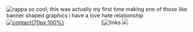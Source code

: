  ![rappa so cool; this was actually my first time making one of those like banner shaped graphics i have a love hate relationship](https://files.catbox.moe/fu2n7e.png) [![contact](https://files.catbox.moe/8y2axg.png){70px:100%}](https://rentry.co/sixtyone)　　　　　　　[![links](https://files.catbox.moe/m9wran.png)
![](https://files.catbox.moe/0vj438.png)  
<!--
**K-ANT0/K-ANT0** is a ✨ _special_ ✨ repository because its `README.md` (this file) appears on your GitHub profile.

Here are some ideas to get you started:

- 🔭 I’m currently working on ...
- 🌱 I’m currently learning ...
- 👯 I’m looking to collaborate on ...
- 🤔 I’m looking for help with ...
- 💬 Ask me about ...
- 📫 How to reach me: ...
- 😄 Pronouns: ...
- ⚡ Fun fact: ...
-->
